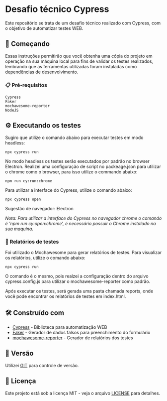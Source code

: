 # Desafio técnico Cypress

Este repositório se trata de um desafio técnico realizado com Cypress, com o objetivo de automatizar testes WEB.

## 🚀 Começando

Essas instruções permitirão que você obtenha uma cópia do projeto em operação na sua máquina local para fins de validar os testes realizados, lembrando que as ferramentas utilizadas foram instaladas como dependências de desenvolvimento.

### 📋 Pré-requisitos

```
Cypress
Faker
mochawesome-reporter
NodeJS
```

## ⚙️ Executando os testes

Sugiro que utilize o comando abaixo para executar testes em modo headless:

```
npx cypress run
```

No modo headless os testes serão executados por padrão no browser Electron. Realizei uma configuração de script no packeage.json para utilizar o chrome como o browser, para isso utilize o commando abaixo:

```
npm run cy:run:chrome
```

Para utilizar a interface do Cypress, utilize o comando abaixo:

```
npx cypress open
```

Sugestão de navegador: Electron

*Nota: Para utilizar a interface do Cypress no navegador chrome o comando é 'npm run cy:open:chrome', é necessário possuir o Chrome instalado na sua maquina.*


### 🔩 Relatórios de testes

Foi utilizado o Mochawesome para gerar relatórios de testes. Para visualizar os relatórios, utilize o comando abaixo:

```
npx cypress run 
```

O comando é o mesmo, pois realzei a configuração dentro do arquivo cypress.config.js para utilizar o mochawesome-reporter como padrão.

Após executar os testes, será gerada uma pasta chamada reports, onde você pode encontrar os relatórios de testes em index.html.

## 🛠️ Construído com

* [Cypress](https://www.cypress.io/) - Biblioteca para automatização WEB
* [Faker](https://fakerjs.dev/guide/) - Gerador de dados falsos para preenchimento do formulário
* [mochawesome-reporter](https://www.npmjs.com/package/cypress-mochawesome-reporter) - Gerador de relatórios dos testes


## 📌 Versão

Utilizei [GIT](https://git-scm.com/) para controle de versão. 

## 📄 Licença

Este projeto está sob a licença MIT - veja o arquivo [LICENSE](https://github.com/elvisfagundes/teste-cypress-vox/blob/main/LICENSE) para detalhes.